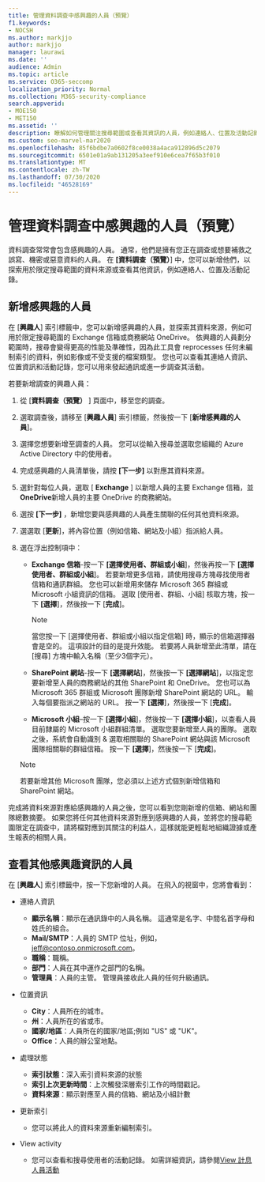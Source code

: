 ```yaml
---
title: 管理資料調查中感興趣的人員（預覽）
f1.keywords:
- NOCSH
ms.author: markjjo
author: markjjo
manager: laurawi
ms.date: ''
audience: Admin
ms.topic: article
ms.service: O365-seccomp
localization_priority: Normal
ms.collection: M365-security-compliance
search.appverid:
- MOE150
- MET150
ms.assetid: ''
description: 瞭解如何管理關注搜尋範圍或查看其資訊的人員，例如連絡人、位置及活動記錄。
ms.custom: seo-marvel-mar2020
ms.openlocfilehash: 85f6bdbe7a0602f8ce0038a4aca912896d5c2079
ms.sourcegitcommit: 6501e01a9ab131205a3eef910e6cea7f65b3f010
ms.translationtype: MT
ms.contentlocale: zh-TW
ms.lasthandoff: 07/30/2020
ms.locfileid: "46528169"
---
```

# <a name="manage-people-of-interest-in-data-investigations-preview"></a>管理資料調查中感興趣的人員（預覽）

資料調查常常會包含感興趣的人員。 通常，他們是擁有您正在調查或想要補救之誤寫、機密或惡意資料的人員。 在 **[資料調查（預覽）**] 中，您可以新增他們，以探索用於限定搜尋範圍的資料來源或查看其他資訊，例如連絡人、位置及活動記錄。 


## <a name="add-people-of-interest"></a>新增感興趣的人員

在 [**興趣人**] 索引標籤中，您可以新增感興趣的人員，並探索其資料來源，例如可用於限定搜尋範圍的 Exchange 信箱或商務網站 OneDrive。 依興趣的人員劃分範圍時，搜尋會變得更高的性能及準確性，因為此工具會 reprocesses 任何未編制索引的資料，例如影像或不受支援的檔案類型。 您也可以查看其連絡人資訊、位置資訊和活動記錄，您可以用來發起通訊或進一步調查其活動。 

若要新增調查的興趣人員：

1. 從 [**資料調查（預覽）** ] 頁面中，移至您的調查。
 
2. 選取調查後，請移至 [**興趣人員**] 索引標籤，然後按一下 [**新增感興趣的人員**]。 
 
3. 選擇您想要新增至調查的人員。 您可以從輸入搜尋並選取您組織的 Azure Active Directory 中的使用者。
 
4. 完成感興趣的人員清單後，請按 **[下一步]** 以對應其資料來源。 

5. 選針對每位人員，選取 [ **Exchange** ] 以新增人員的主要 Exchange 信箱，並**OneDrive**新增人員的主要 OneDrive 的商務網站。

6. 選按 **[下一步]** ，新增您要與感興趣的人員產生關聯的任何其他資料來源。

7. 選選取 [**更新**]，將內容位置（例如信箱、網站及小組）指派給人員。 

8. 選在浮出控制項中：
   
    -  **Exchange 信箱**-按一下 **[選擇使用者、群組或小組**]，然後再按一下 **[選擇使用者、群組或小組**]。 若要新增更多信箱，請使用搜尋方塊尋找使用者信箱和通訊群組。 您也可以新增用來儲存 Microsoft 365 群組或 Microsoft 小組資訊的信箱。 選取 [使用者、群組、小組] 核取方塊，按一下 **[選擇**]，然後按一下 [**完成**]。

        > [!NOTE]
        > 當您按一下 [選擇使用者、群組或小組以指定信箱] 時，顯示的信箱選擇器會是空的。 這項設計的目的是提升效能。 若要將人員新增至此清單，請在 [搜尋] 方塊中輸入名稱（至少3個字元）。
     
     - **SharePoint 網站**-按一下 **[選擇網站**]，然後按一下 **[選擇網站**]，以指定您要新增至人員的商務網站的其他 SharePoint 和 OneDrive。 您也可以為 Microsoft 365 群組或 Microsoft 團隊新增 SharePoint 網站的 URL。 輸入每個要指派之網站的 URL。 按一下 **[選擇**]，然後按一下 [**完成**]。
     - **Microsoft 小組**–按一下 **[選擇小組**]，然後按一下 **[選擇小組**]，以查看人員目前隸屬的 Microsoft 小組群組清單。 選取您要新增至人員的團隊。 選取之後，系統會自動識別 & 選取相關聯的 SharePoint 網站與該 Microsoft 團隊相關聯的群組信箱。 按一下 **[選擇**]，然後按一下 [**完成**]。
        
      > [!NOTE]
      > 若要新增其他 Microsoft 團隊，您必須以上述方式個別新增信箱和 SharePoint 網站。

完成將資料來源對應給感興趣的人員之後，您可以看到您剛新增的信箱、網站和團隊總數摘要。 如果您將任何其他資料來源對應到感興趣的人員，並將您的搜尋範圍限定在調查中，請將檔對應到其關注的利益人，這樣就能更輕鬆地組織證據或產生報表的相關人員。 

## <a name="view-additional-people-of-interest-information"></a>查看其他感興趣資訊的人員

在 [**興趣人**] 索引標籤中，按一下您新增的人員。 在飛入的視窗中，您將會看到：

- 連絡人資訊

  - **顯示名稱**：顯示在通訊錄中的人員名稱。 這通常是名字、中間名首字母和姓氏的組合。
  - **Mail/SMTP**：人員的 SMTP 位址，例如，jeff@contoso.onmicrosoft.com。  
  - **職稱**：職稱。
  - **部門**：人員在其中運作之部門的名稱。
  - **管理員**：人員的主管。 管理員接收此人員的任何升級通訊。
  
- 位置資訊

  - **City**：人員所在的城市。
  - **州**：人員所在的省或市。
  - **國家/地區**：人員所在的國家/地區;例如 "US" 或 "UK"。
  - **Office**：人員的辦公室地點。

- 處理狀態

  - **索引狀態**：深入索引資料來源的狀態
  - **索引上次更新時間**：上次觸發深層索引工作的時間戳記。
  - **資料來源**：顯示對應至人員的信箱、網站及小組計數

- 更新索引
    - 您可以將此人的資料來源重新編制索引。 

- View activity 

    - 您可以查看和搜尋使用者的活動記錄。 如需詳細資訊，請參閱[View 計息人員活動](view-people-of-interest-activity.md) 
